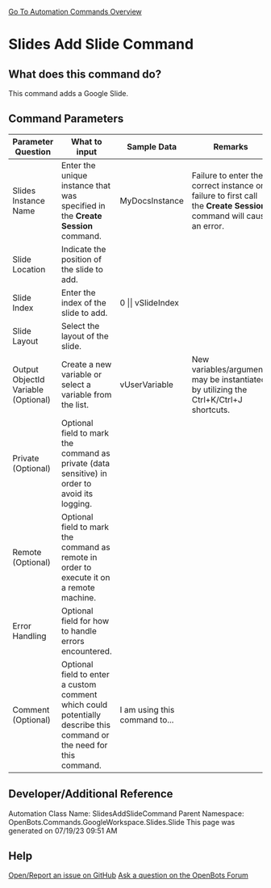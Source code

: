 <!--TITLE: Slides Add Slide Command -->
<!-- SUBTITLE: a command in the Google Workspace Commands\Slides\Slide group. -->
[Go To Automation Commands Overview](/automation-commands)


# Slides Add Slide Command


## What does this command do?
This command adds a Google Slide.


## Command Parameters
| Parameter Question   	| What to input  	|  Sample Data 	| Remarks  	|
| ---                    | ---               | ---           | ---       |
|Slides Instance Name|Enter the unique instance that was specified in the **Create Session** command.|MyDocsInstance|Failure to enter the correct instance or failure to first call the **Create Session** command will cause an error.|
|Slide Location|Indicate the position of the slide to add.|||
|Slide Index|Enter the index of the slide to add.|0 \|\| vSlideIndex||
|Slide Layout|Select the layout of the slide.|||
|Output ObjectId Variable (Optional)|Create a new variable or select a variable from the list.|vUserVariable|New variables/arguments may be instantiated by utilizing the Ctrl+K/Ctrl+J shortcuts.|
|Private (Optional)|Optional field to mark the command as private (data sensitive) in order to avoid its logging.|||
|Remote (Optional)|Optional field to mark the command as remote in order to execute it on a remote machine.|||
|Error Handling|Optional field for how to handle errors encountered.|||
|Comment (Optional)|Optional field to enter a custom comment which could potentially describe this command or the need for this command.|I am using this command to...||


## Developer/Additional Reference
Automation Class Name: SlidesAddSlideCommand
Parent Namespace: OpenBots.Commands.GoogleWorkspace.Slides.Slide
This page was generated on 07/19/23 09:51 AM


## Help
[Open/Report an issue on GitHub](https://github.com/OpenBotsAI/OpenBots.Studio/issues/new)
[Ask a question on the OpenBots Forum](https://openbots.ai/forums/)
